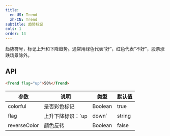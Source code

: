 ```yaml
---
title: 
  en-US: Trend
  zh-CN: Trend
subtitle: 趋势标记
cols: 1
order: 14
---
```


趋势符号，标记上升和下降趋势。通常用绿色代表“好”，红色代表“不好”，股票涨跌场景除外。

## API

```html
<Trend flag="up">50%</Trend>
```

| 参数         | 说明                    | 类型    | 默认值 |
| ------------ | ----------------------- | ------- | ------ |
| colorful     | 是否彩色标记            | Boolean | true   |
| flag         | 上升下降标识：`up|down` | string  | -      |
| reverseColor | 颜色反转                | Boolean | false  |
